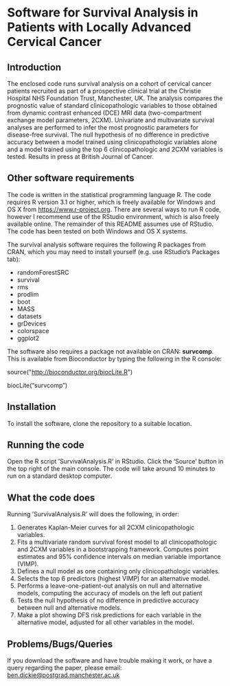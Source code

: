 # Software for Survival Analysis in Patients with Locally Advanced Cervical Cancer

## Introduction
The enclosed code runs survival analysis on a cohort of cervical cancer patients recruited as part of a prospective clinical trial at the Christie Hospital NHS Foundation Trust, Manchester, UK. The analysis compares the prognostic value of standard clinicopathologic variables to those obtained from dynamic contrast enhanced (DCE) MRI data (two-compartment exchange model parameters, 2CXM). Univariate and multivariate survival analyses are performed to infer the most prognostic parameters for disease-free survival. The null hypothesis of no difference in predictive accuracy between a model trained using clinicopathologic variables alone and a model trained using the top 6 clinicopathologic and 2CXM variables is tested. Results in press at British Journal of Cancer. 

## Other software requirements 

The code is written in the statistical programming language R. The code requires R version 3.1 or higher, which is freely available for Windows and OS X from https://www.r-project.org. There are several ways to run R code, however I recommend use of the RStudio environment, which is also freely available online. The remainder of this README assumes use of RStudio. The code has been tested on both Windows and OS X systems. 

The survival analysis software requires the following R packages from CRAN, which you may need to install yourself (e.g. use RStudio’s Packages tab):

* randomForestSRC
* survival
* rms
* prodlim
* boot
* MASS
* datasets
* grDevices
* colorspace 
* ggplot2

The software also requires a package not available on CRAN: **survcomp**. This is available from Bioconductor by typing the following in the R console:

source("http://bioconductor.org/biocLite.R")

biocLite(“survcomp”)

## Installation

To install the software, clone the repository to a suitable location. 

## Running the code

Open the R script ’SurvivalAnalysis.R’ in RStudio. Click the ‘Source’ button in the top right of the main console. The code will take around 10 minutes to run on a standard desktop computer. 

## What the code does

Running ’SurvivalAnalysis.R’ will does the following, in order:

1. Generates Kaplan-Meier curves for all 2CXM clinicopathologic variables.  
2. Fits a multivariate random survival forest model to all clinicopathologic and 2CXM variables in a bootstrapping framework. Computes point estimates and 95% confidence intervals on median variable importance (VIMP). 
3. Defines a null model as one containing only clinicopathologic variables.
4. Selects the top 6 predictors (highest VIMP) for an alternative model. 
5. Performs a leave-one-patient-out analysis on null and alternative models, computing the accuracy of models on the left out patient
6. Tests the null hypothesis of no difference in predictive accuracy between null and alternative models.
7. Make a plot showing DFS risk predictions for each variable in the alternative model, adjusted for all other variables in the model.  
## Problems/Bugs/Queries

If you download the software and have trouble making it work, or have a query regarding the paper, please email: ben.dickie@postgrad.manchester.ac.uk
